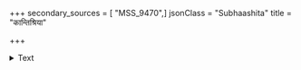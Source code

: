+++
secondary_sources = [ "MSS_9470",]
jsonClass = "Subhaashita"
title = "कान्तिश्रिया"

+++

<details><summary>Text</summary>

कान्तिश्रिया निर्जितपद्मरागं मनोज्ञगन्धं द्वयमेव शस्तम्।  
नवप्रबुद्धं जलजं जलेषु स्थलेषु तस्या वदनारविन्दम्॥
</details>
